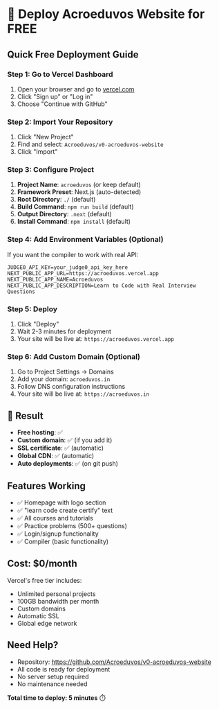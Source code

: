 # 🚀 Deploy Acroeduvos Website for FREE

## Quick Free Deployment Guide

### Step 1: Go to Vercel Dashboard
1. Open your browser and go to [vercel.com](https://vercel.com)
2. Click "Sign up" or "Log in"
3. Choose "Continue with GitHub"

### Step 2: Import Your Repository
1. Click "New Project"
2. Find and select: `Acroeduvos/v0-acroeduvos-website`
3. Click "Import"

### Step 3: Configure Project
1. **Project Name**: `acroeduvos` (or keep default)
2. **Framework Preset**: Next.js (auto-detected)
3. **Root Directory**: `./` (default)
4. **Build Command**: `npm run build` (default)
5. **Output Directory**: `.next` (default)
6. **Install Command**: `npm install` (default)

### Step 4: Add Environment Variables (Optional)
If you want the compiler to work with real API:
```
JUDGE0_API_KEY=your_judge0_api_key_here
NEXT_PUBLIC_APP_URL=https://acroeduvos.vercel.app
NEXT_PUBLIC_APP_NAME=Acroeduvos
NEXT_PUBLIC_APP_DESCRIPTION=Learn to Code with Real Interview Questions
```

### Step 5: Deploy
1. Click "Deploy"
2. Wait 2-3 minutes for deployment
3. Your site will be live at: `https://acroeduvos.vercel.app`

### Step 6: Add Custom Domain (Optional)
1. Go to Project Settings → Domains
2. Add your domain: `acroeduvos.in`
3. Follow DNS configuration instructions
4. Your site will be live at: `https://acroeduvos.in`

## 🎉 Result
- **Free hosting**: ✅
- **Custom domain**: ✅ (if you add it)
- **SSL certificate**: ✅ (automatic)
- **Global CDN**: ✅ (automatic)
- **Auto deployments**: ✅ (on git push)

## Features Working
- ✅ Homepage with logo section
- ✅ "learn code create certify" text
- ✅ All courses and tutorials
- ✅ Practice problems (500+ questions)
- ✅ Login/signup functionality
- ✅ Compiler (basic functionality)

## Cost: $0/month
Vercel's free tier includes:
- Unlimited personal projects
- 100GB bandwidth per month
- Custom domains
- Automatic SSL
- Global edge network

## Need Help?
- Repository: https://github.com/Acroeduvos/v0-acroeduvos-website
- All code is ready for deployment
- No server setup required
- No maintenance needed

**Total time to deploy: 5 minutes** ⏱️
